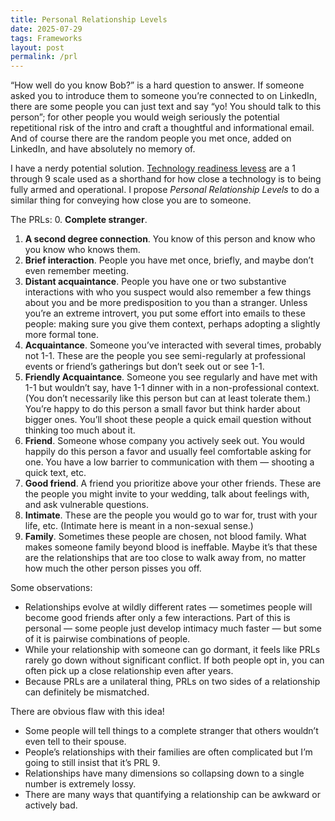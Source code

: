 ```yaml
---
title: Personal Relationship Levels  
date: 2025-07-29
tags: Frameworks
layout: post
permalink: /prl
---
```

“How well do you know Bob?” is a hard question to answer. If someone asked you to introduce them to someone you’re connected to on LinkedIn, there are some people you can just text and say “yo! You should talk to this person”; for other people you would weigh seriously the potential repetitional risk of the intro and craft a thoughtful and informational email. And of course there are the random people you met once, added on LinkedIn, and have absolutely no memory of. 

I have a nerdy potential solution. [Technology readiness levess](https://blog.benjaminreinhardt.com/trl) are a 1 through 9 scale used as a shorthand for how close a technology is to being fully armed and operational. I propose *Personal Relationship Levels* to do a similar thing for conveying how close you are to someone. 

The PRLs:
0. **Complete stranger**.
1. **A second degree connection**. You know of this person and know who you know who knows them. 
2. **Brief interaction**. People you have met once, briefly, and maybe don’t even remember meeting.
3. **Distant acquaintance**. People you have one or two substantive interactions with who you suspect would also remember a few things about you and be more predisposition to you than a stranger. Unless you’re an extreme introvert, you put some effort into emails to these people: making sure you give them context, perhaps adopting a slightly more formal tone. 
4. **Acquaintance**. Someone you’ve interacted with several times, probably not 1-1. These are the people you see semi-regularly at professional events or friend’s gatherings but don’t seek out or see 1-1. 
5. **Friendly Acquaintance**. Someone you see regularly and have met with 1-1 but wouldn’t say, have 1-1 dinner with in a non-professional context. (You don’t necessarily like this person but can at least tolerate them.) You’re happy to do this person a small favor but think harder about bigger ones. You’ll shoot these people a quick email question without thinking too much about it. 
6. **Friend**. Someone whose company you actively seek out. You would happily do this person a favor and usually feel comfortable asking for one. You have a low barrier to communication with them — shooting a quick text, etc. 
7. **Good friend**. A friend you prioritize above your other friends. These are the people you might invite to your wedding, talk about feelings with, and ask vulnerable questions. 
8. **Intimate**. These are the people you would go to war for, trust with your life, etc. (Intimate here is meant in a non-sexual sense.)
9. **Family**. Sometimes these people are chosen, not blood family. What makes someone family beyond blood is ineffable. Maybe it’s that these are the relationships that are too close to walk away from, no matter how much the other person pisses you off. 

Some observations:
- Relationships evolve at wildly different rates — sometimes people will become good friends after only a few interactions. Part of this is personal — some people just develop intimacy much faster — but some of it is pairwise combinations of people. 
- While your relationship with someone can go dormant, it feels like PRLs rarely go down without significant conflict. If both people opt in, you can often pick up a close relationship even after years.
- Because PRLs are a unilateral thing, PRLs on two sides of a relationship can definitely be mismatched. 

There are obvious flaw with this idea! 
- Some people will tell things to a complete stranger that others wouldn’t even tell to their spouse. 
- People’s relationships with their families are often complicated but I’m going to still insist that it’s PRL 9. 
- Relationships have many dimensions so collapsing down to a single number is extremely lossy. 
- There are many ways that quantifying a relationship can be awkward or actively bad. 